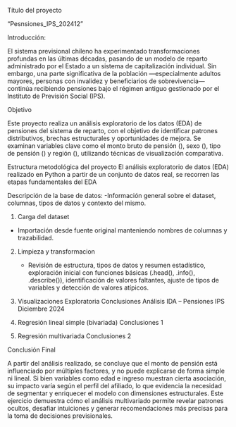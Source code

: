 Título del proyecto

“Pesnsiones_IPS_202412”

 Introducción: 
 
El sistema previsional chileno ha experimentado transformaciones profundas en las últimas décadas, pasando de un modelo de reparto administrado por el Estado a un sistema de capitalización individual. Sin embargo, una parte significativa de la población —especialmente adultos mayores, personas con invalidez y beneficiarios de sobrevivencia— continúa recibiendo pensiones bajo el régimen antiguo gestionado por el Instituto de Previsión Social (IPS).

Objetivo 

Este proyecto realiza un análisis exploratorio de los datos (EDA) de pensiones del sistema de reparto, con el objetivo de identificar patrones distributivos, brechas estructurales y oportunidades de mejora. Se examinan variables clave como el monto bruto de pensión (), sexo (), tipo de pensión () y región (), utilizando técnicas de visualización comparativa.

Estructura metodológica del proyecto
El análisis exploratorio de datos (EDA) realizado en Python a partir de un conjunto de datos real, se recorren las etapas fundamentales del EDA

Descripción de la base de datos: 
-Información general sobre el dataset, columnas, tipos de datos y contexto del mismo.

1.  Carga del dataset
   - Importación desde fuente original manteniendo nombres de columnas y trazabilidad.

2. Limpieza y transformacion
    - Revisión de estructura, tipos de datos y resumen estadístico, exploración inicial con
      funciones básicas (.head(), .info(), .describe()), identificación de valores faltantes, ajuste
     de tipos de variables y detección de valores atípicos.

3. Visualizaciones Exploratoria
    Conclusiones Análisis IDA – Pensiones IPS Diciembre 2024

4. Regresión lineal simple (bivariada)
   Conclusiones 1

5. Regresión multivariada
   Conclusiones 2


Conclusión Final 

A partir del análisis realizado, se concluye que el monto de pensión está influenciado por múltiples factores, y no puede explicarse de forma simple ni lineal. Si bien variables como edad e ingreso muestran cierta asociación, su impacto varía según el perfil del afiliado, lo que evidencia la necesidad de segmentar y enriquecer el modelo con dimensiones estructurales. Este ejercicio demuestra cómo el análisis multivariado permite revelar patrones ocultos, desafiar intuiciones y generar recomendaciones más precisas para la toma de decisiones previsionales.
